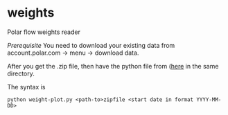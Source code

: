 # weights
Polar flow weights reader

*Prerequisite*
You need to download your existing data from account.polar.com -> menu -> download data.

After you get the .zip file, then have the python file from ([here](https://raw.githubusercontent.com/thaataja/weights/main/weight-plot.py) in the same directory.

The syntax is 

`python weight-plot.py <path-to>zipfile <start date in format YYYY-MM-DD>`
